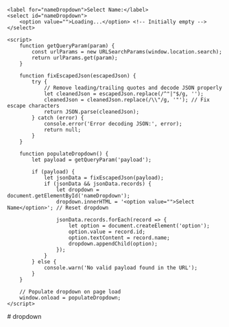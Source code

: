 <!DOCTYPE html>
<html lang="en">
<head>
    <meta charset="UTF-8">
    <meta name="viewport" content="width=device-width, initial-scale=1.0">
    <title>Dynamic Dropdown</title>
</head>
<body>

    <label for="nameDropdown">Select Name:</label>
    <select id="nameDropdown">
        <option value="">Loading...</option> <!-- Initially empty -->
    </select>

    <script>
        function getQueryParam(param) {
            const urlParams = new URLSearchParams(window.location.search);
            return urlParams.get(param);
        }

        function fixEscapedJson(escapedJson) {
            try {
                // Remove leading/trailing quotes and decode JSON properly
                let cleanedJson = escapedJson.replace(/^"|"$/g, '');
                cleanedJson = cleanedJson.replace(/\\"/g, '"'); // Fix escape characters
                return JSON.parse(cleanedJson);
            } catch (error) {
                console.error('Error decoding JSON:', error);
                return null;
            }
        }

        function populateDropdown() {
            let payload = getQueryParam('payload');

            if (payload) {
                let jsonData = fixEscapedJson(payload);
                if (jsonData && jsonData.records) {
                    let dropdown = document.getElementById('nameDropdown');
                    dropdown.innerHTML = '<option value="">Select Name</option>'; // Reset dropdown

                    jsonData.records.forEach(record => {
                        let option = document.createElement('option');
                        option.value = record.id;
                        option.textContent = record.name;
                        dropdown.appendChild(option);
                    });
                }
            } else {
                console.warn('No valid payload found in the URL');
            }
        }

        // Populate dropdown on page load
        window.onload = populateDropdown;
    </script>

</body>
</html>
# dropdown
